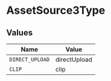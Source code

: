 # AssetSource3Type


## Values

| Name            | Value           |
| --------------- | --------------- |
| `DIRECT_UPLOAD` | directUpload    |
| `CLIP`          | clip            |